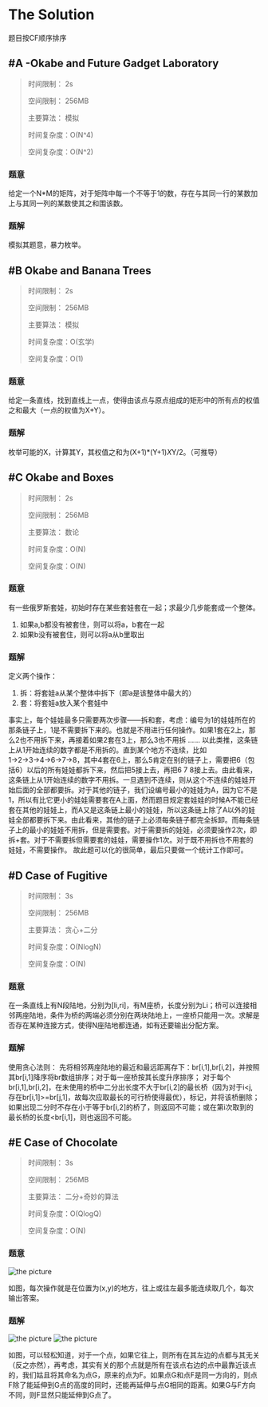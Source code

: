 # The Solution

题目按CF顺序排序


## #A -Okabe and Future Gadget Laboratory

> 时间限制：  2s
>
> 空间限制：  256MB
>
> 主要算法：  模拟
>
> 时间复杂度：O(N^4)
> 
> 空间复杂度：O(N^2)

### 题意
给定一个N*M的矩阵，对于矩阵中每一个不等于1的数，存在与其同一行的某数加上与其同一列的某数使其之和围该数。
### 题解
模拟其题意，暴力枚举。


## #B Okabe and Banana Trees

> 时间限制：  2s
>
> 空间限制：  256MB
>
> 主要算法：  模拟
> 
> 时间复杂度：O(玄学)
>
> 空间复杂度：O(1)

### 题意
给定一条直线，找到直线上一点，使得由该点与原点组成的矩形中的所有点的权值之和最大（一点的权值为X+Y）。
### 题解
枚举可能的X，计算其Y，其权值之和为(X+1)*(Y+1)*X*Y/2。（可推导）


## #C Okabe and Boxes

> 时间限制：  2s
>
> 空间限制：  256MB
>
> 主要算法：  数论
>
> 时间复杂度：O(N)
>
> 空间复杂度：O(N)

### 题意
有一些俄罗斯套娃，初始时存在某些套娃套在一起；求最少几步能套成一个整体。
1. 如果a,b都没有被套住，则可以将a，b套在一起
2. 如果b没有被套住，则可以将a从b里取出
### 题解
定义两个操作：
1. 拆：将套娃a从某个整体中拆下（即a是该整体中最大的）
2. 套：将套娃a放入某个套娃中

事实上，每个娃娃最多只需要两次步骤——拆和套，考虑：编号为1的娃娃所在的那条链子上，1是不需要拆下来的。也就是不用进行任何操作。如果1套在2上，那么2也不用拆下来，再接着如果2套在3上，那么3也不用拆 ...... 以此类推，这条链上从1开始连续的数字都是不用拆的。直到某个地方不连续，比如1→2→3→4→6→7→8，其中4套在6上，那么5肯定在别的链子上，需要把6（包括6）以后的所有娃娃都拆下来，然后把5接上去，再把6 7 8接上去。由此看来，这条链上从1开始连续的数字不用拆。一旦遇到不连续，则从这个不连续的娃娃开始后面的全部都要拆。对于其他的链子，我们设编号最小的娃娃为A，因为它不是1，所以有比它更小的娃娃需要套在A上面，然而题目规定套娃娃的时候A不能已经套在其他的娃娃上，而A又是这条链上最小的娃娃，所以这条链上除了A以外的娃娃全部都要拆下来。由此看来，其他的链子上必须每条链子都完全拆卸。而每条链子上的最小的娃娃不用拆，但是需要套。对于需要拆的娃娃，必须要操作2次，即拆+套。对于不需要拆但需要套的娃娃，需要操作1次。对于既不用拆也不用套的娃娃，不需要操作。
故此题可以化的很简单，最后只要做一个统计工作即可。


## #D Case of Fugitive

> 时间限制：  3s
>
> 空间限制：  256MB
>
> 主要算法：  贪心+二分
>
> 时间复杂度：O(NlogN)
>
> 空间复杂度：O(N)

### 题意
在一条直线上有N段陆地，分别为[li,ri]，有M座桥，长度分别为Li；桥可以连接相邻两座陆地，条件为桥的两端必须分别在两块陆地上，一座桥只能用一次。求解是否存在某种连接方式，使得N座陆地都连通，如有还要输出分配方案。
### 题解
使用贪心法则：
先将相邻两座陆地的最近和最远距离存下：br[i,1],br[i,2]，并按照其br[i,1]降序将br数组排序；对于每一座桥按其长度升序排序；
对于每个br[i,1],br[i,2]，在未使用的桥中二分出长度不大于br[i,2]的最长桥（因为对于i<j,存在br[i,1]>=br[j,1]，故每次应取最长的可行桥使得最优），标记，并将该桥删除；如果出现二分时不存在小于等于br[i,2]的桥了，则返回不可能；或在第i次取到的最长桥的长度<br[i,1]，则也返回不可能。



## #E Case of Chocolate

> 时间限制：  3s
>
> 空间限制：  256MB
>
> 主要算法：  二分+奇妙的算法
>
> 时间复杂度：O(QlogQ)
> 
> 空间复杂度：O(N)

### 题意
![the picture](https://odzkskevi.qnssl.com/d10831d2a991e7d81a0ca97c6df9a896?v=1498176242)

如图，每次操作就是在位置为(x,y)的地方，往上或往左最多能连续取几个，每次输出答案。
### 题解
![the picture](http://images2015.cnblogs.com/blog/1185618/201706/1185618-20170623193601538-718064404.png)
![the picture](http://images2015.cnblogs.com/blog/1185618/201706/1185618-20170623192604523-1318116474.png)

如图，可以轻松知道，对于一个点，如果它往上，则所有在其左边的点都与其无关（反之亦然），再考虑，其实有关的那个点就是所有在该点右边的点中最靠近该点的，我们姑且将其命名为点G，原来的点为F。如果点G和点F是同一方向的，则点F除了能延伸到G点的高度的同时，还能再延伸与点G相同的距离。如果G与F方向不同，则F显然只能延伸到G点了。
